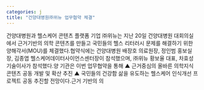 ```yaml
---
categories: j
title: "건양대병원㈜위뉴 업무협약 체결"
---
```

건양대병원과 헬스케어 콘텐츠 플랫폼 기업 ㈜위뉴는 지난 20일 건양대병원 대회의실에서 근거기반의 의학 콘텐츠를 만들고 국민들의 헬스 리터러시 문제를 해결하기 위한 양해각서(MOU)를 체결했다.협약식에는 건양대병원 배장호 의료원장, 정인범 홍보실장, 김종엽 헬스케어데이터사이언스센터장이 참석했으며, ㈜위뉴 황보율 대표, 차효성 기술이사가 참석했다.양 기관은 이번 업무협약을 통해 ▲ 근거중심의 올바른 의학지식 콘텐츠 공동 개발 및 확산 추진 ▲ 국민들의 건강함 삶을 유도하는 헬스케어 인식개선 프로젝트 공동 추진할 전망이다.근거 기반의 의